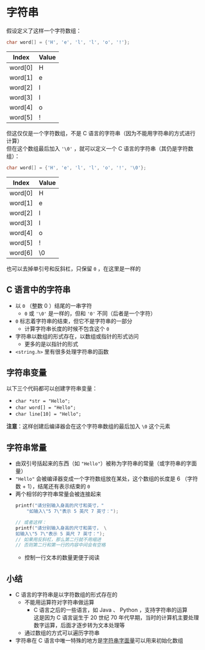 # 字符串  
假设定义了这样一个字符数组：  
```C
char word[] = {'H', 'e', 'l', 'l', 'o', '!'};
```
| Index   | Value |
| ------- | ----- |
| word[0] | H     |
| word[1] | e     |
| word[2] | l     |
| word[3] | l     |
| word[4] | o     |
| word[5] | !     |

但这仅仅是一个字符数组，不是 C 语言的字符串（因为不能用字符串的方式进行计算）  
但在这个数组最后加入 `'\0'` ，就可以定义一个 C 语言的字符串（其仍是字符数组）：  
```C
char word[] = {'H', 'e', 'l', 'l', 'o', '!', '\0'};
```
| Index   | Value |
| ------- | ----- |
| word[0] | H     |
| word[1] | e     |
| word[2] | l     |
| word[3] | l     |
| word[4] | o     |
| word[5] | !     |
| word[6] | \0    |

也可以去掉单引号和反斜杠，只保留 `0` ，在这里是一样的  

## C 语言中的字符串  
- 以 `0` （整数 0 ）结尾的一串字符  
    - `0` 或 `'\0'` 是一样的，但和 `'0'` 不同（后者是一个字符）  
- `0` 标志着字符串的结束，但它不是字符串的一部分  
    - 计算字符串长度的时候不包含这个 `0`  
- 字符串以数组的形式存在，以数组或指针的形式访问  
    - 更多的是以指针的形式  
- `<string.h>` 里有很多处理字符串的函数  

## 字符串变量  
以下三个代码都可以创建字符串变量：  
- `char *str = "Hello";`  
- `char word[] = "Hello";`  
- `char line[10] = "Hello";`  

**注意**：这样创建后编译器会在这个字符串数组的最后加入 `\0` 这个元素  

## 字符串常量  
- 由双引号括起来的东西（如 `"Hello"`）被称为字符串的常量（或字符串的字面量）  
- `"Hello"` 会被编译器变成一个字符数组放在某处，这个数组的长度是 6 （字符数 + 1），结尾还有表示结束的 `0`  
- 两个相邻的字符串常量会被连接起来  
    ```C
    printf("请分别输入身高的尺寸和英寸，"
        "如输入\"5 7\"表示 5 英尺 7 英寸：");
    
    // 或者这样：
    printf("请分别输入身高的尺寸和英寸， \
    如输入\"5 7\"表示 5 英尺 7 英寸：");
    // 如果用反斜杠，那么第二行就不用缩进
    // 否则第二行和第一行的内容中间会有空格
    ```
    - 控制一行文本的数量更便于阅读  

## 小结  
- C 语言的字符串是以字符数组的形式存在的  
    - 不能用运算符对字符串做运算
        - C 语言之后的一些语言，如 Java 、 Python ，支持字符串的运算  
        这是因为 C 语言诞生于 20 世纪 70 年代早期，当时的计算机主要处理数字运算，后面才逐步转为文本处理等  
    - 通过数组的方式可以遍历字符串  
- 字符串在 C 语言中唯一特殊的地方是[字符串字面量](#字符串常量 "字符串常量章节")可以用来初始化数组  